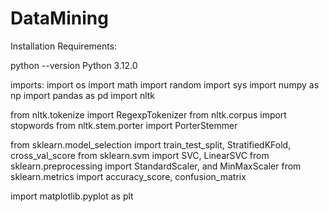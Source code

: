 # DataMining

Installation Requirements:

python --version
Python 3.12.0 

imports:
import os
import math
import random
import sys
import numpy as np
import pandas as pd
import nltk

from nltk.tokenize import RegexpTokenizer
from nltk.corpus import stopwords
from nltk.stem.porter import PorterStemmer

from sklearn.model_selection import train_test_split, StratifiedKFold, cross_val_score
from sklearn.svm import SVC, LinearSVC
from sklearn.preprocessing import StandardScaler, and MinMaxScaler 
from sklearn.metrics import accuracy_score, confusion_matrix

import matplotlib.pyplot as plt
